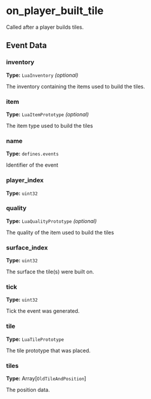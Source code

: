 # on_player_built_tile

Called after a player builds tiles.

## Event Data

### inventory

**Type:** `LuaInventory` *(optional)*

The inventory containing the items used to build the tiles.

### item

**Type:** `LuaItemPrototype` *(optional)*

The item type used to build the tiles

### name

**Type:** `defines.events`

Identifier of the event

### player_index

**Type:** `uint32`

### quality

**Type:** `LuaQualityPrototype` *(optional)*

The quality of the item used to build the tiles

### surface_index

**Type:** `uint32`

The surface the tile(s) were built on.

### tick

**Type:** `uint32`

Tick the event was generated.

### tile

**Type:** `LuaTilePrototype`

The tile prototype that was placed.

### tiles

**Type:** Array[`OldTileAndPosition`]

The position data.

